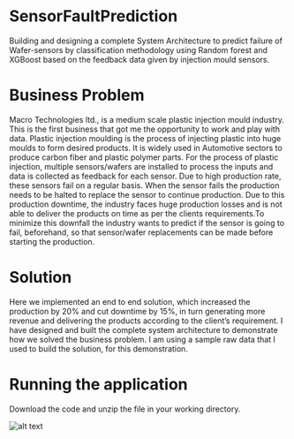 # SensorFaultPrediction

Building and designing a complete System Architecture to predict failure of Wafer-sensors by classification methodology using Random forest and XGBoost based on the feedback data given by injection mould sensors. 

# Business Problem

Macro Technologies ltd., is a medium scale plastic injection mould industry. This is the first business that got me the opportunity to work and play with data. Plastic injection moulding is the process of injecting plastic into huge moulds to form desired products. It is widely used in Automotive sectors to produce carbon fiber and plastic polymer parts. For the process of plastic injection, multiple sensors/wafers are installed to process the inputs and data is collected as feedback for each sensor. Due to high production rate, these sensors fail on a regular basis. When the sensor fails the production needs to be halted to replace the sensor to continue production. Due to this production downtime, the industry faces huge production losses and is not able to deliver the products on time as per the clients requirements.To minimize this downfall the industry wants to predict if the sensor is going to fail, beforehand, so that sensor/wafer replacements can be made before starting the production.

# Solution

Here we implemented an end to end solution, which increased the production by 20% and cut downtime by 15%, in turn generating more revenue and delivering the products according to the client’s requirement. I have designed and built the complete system architecture to demonstrate how we solved the business problem. I am using a sample raw data that I used to build the solution, for this demonstration.

# Running the application

Download the code and unzip the file in your working directory.

![alt text](https://github.com/[TejasJay]/[SensorFaultPrediction]/[git_readme_pictures]/screenshot%20(81).png?raw=False)
